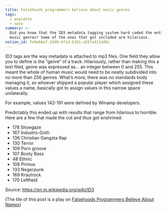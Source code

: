 ```yaml
---
title: Falsehoods programmers believe about music genres
tags:
  - anecdote
  - note
summary: >-
  Did you know that the ID3 metadata tagging system hard coded the entire set of
  music genres? Some of the ones that got included are hilarious.
notion_id: fe9eb6e7-3490-4f1d-b291-a55fa411a99c
---
```

ID3 tags are the way metadata is attached to mp3 files. One field they allow you to define is the “genre” of a track. Hilariously, rather than making this a text filed, genre was expressed as… an integer between 0 and 255. This meant the whole of human music would need to be neatly subdivided into no more than 256 genres. What’s more, there was no standards body managing it, so whoever shipped a popular player which assigned these values a name, basically got to assign values in this narrow space unilaterally.

For example, values 142-191 were defined by Winamp developers.

Predictably this ended up with results that range from hilarious to horrible. Here are a few that made the cut and thus got enshrined:

- 178 Shoegaze
- 167 Industro-Goth
- 136 Christian Gangsta Rap
- 130 Terror
- 109 Porn groove
- 107 Booty Bass
- 48 Ethnic
- 108 Primus
- 133 Negerpunk
- 169 Krautrock
- 170 Leftfield

Source: <https://en.m.wikipedia.org/wiki/ID3>

(The tile of this post is a play on [Falsehoods Programmers Believe About Names](https://www.kalzumeus.com/2010/06/17/falsehoods-programmers-believe-about-names/))
